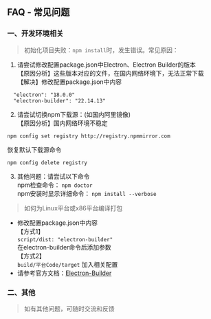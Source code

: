## FAQ - 常见问题

### 一、开发环境相关
> 初始化项目失败：`npm install`时，发生错误。常见原因：  
1. 请尝试修改配置package.json中Electron、Electron Builder的版本  
【原因分析】这些版本对应的文件，在国内网络环境下，无法正常下载  
【解决】修改配置package.json中内容  
```
  "electron": "18.0.0"  
  "electron-builder": "22.14.13" 
```

2. 请尝试切换npm下载源：(如国内阿里镜像)  
【原因分析】国内网络环境不稳定 
```
npm config set registry http://registry.npmmirror.com
```     
恢复默认下载源命令  
```
npm config delete registry
```

3. 其他问题：请尝试以下命令         
  npm检查命令： `npm doctor`  
  npm安装时显示详细命令： `npm install --verbose`
  
> 如何为Linux平台或x86平台编译打包  
* 修改配置package.json中内容  
  【方式1】  
  `script/dist: "electron-builder"`  
  在electron-builder命令后添加参数   
  【方式2】   
  `build/平台Code/target` 加入相关配置  
* 请参考官方文档：[Electron-Builder](https://www.electron.build/cli) 

### 二、其他
 > 如有其他问题，可随时交流和反馈
